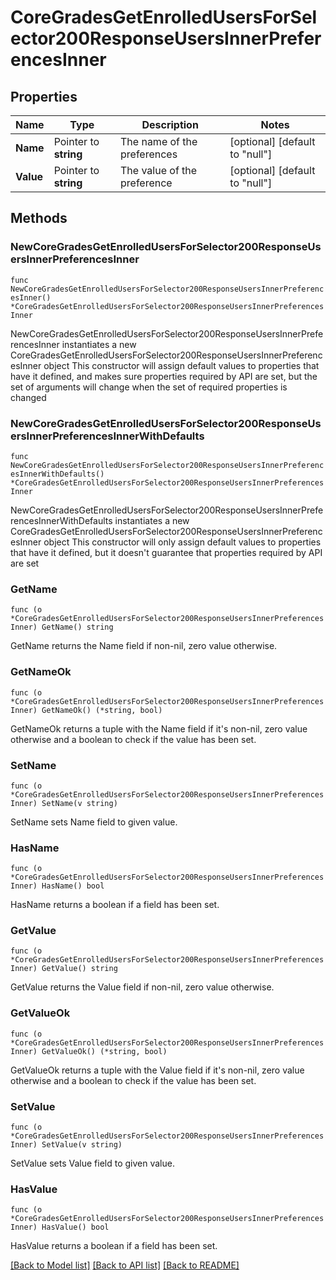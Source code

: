 # CoreGradesGetEnrolledUsersForSelector200ResponseUsersInnerPreferencesInner

## Properties

Name | Type | Description | Notes
------------ | ------------- | ------------- | -------------
**Name** | Pointer to **string** | The name of the preferences | [optional] [default to "null"]
**Value** | Pointer to **string** | The value of the preference | [optional] [default to "null"]

## Methods

### NewCoreGradesGetEnrolledUsersForSelector200ResponseUsersInnerPreferencesInner

`func NewCoreGradesGetEnrolledUsersForSelector200ResponseUsersInnerPreferencesInner() *CoreGradesGetEnrolledUsersForSelector200ResponseUsersInnerPreferencesInner`

NewCoreGradesGetEnrolledUsersForSelector200ResponseUsersInnerPreferencesInner instantiates a new CoreGradesGetEnrolledUsersForSelector200ResponseUsersInnerPreferencesInner object
This constructor will assign default values to properties that have it defined,
and makes sure properties required by API are set, but the set of arguments
will change when the set of required properties is changed

### NewCoreGradesGetEnrolledUsersForSelector200ResponseUsersInnerPreferencesInnerWithDefaults

`func NewCoreGradesGetEnrolledUsersForSelector200ResponseUsersInnerPreferencesInnerWithDefaults() *CoreGradesGetEnrolledUsersForSelector200ResponseUsersInnerPreferencesInner`

NewCoreGradesGetEnrolledUsersForSelector200ResponseUsersInnerPreferencesInnerWithDefaults instantiates a new CoreGradesGetEnrolledUsersForSelector200ResponseUsersInnerPreferencesInner object
This constructor will only assign default values to properties that have it defined,
but it doesn't guarantee that properties required by API are set

### GetName

`func (o *CoreGradesGetEnrolledUsersForSelector200ResponseUsersInnerPreferencesInner) GetName() string`

GetName returns the Name field if non-nil, zero value otherwise.

### GetNameOk

`func (o *CoreGradesGetEnrolledUsersForSelector200ResponseUsersInnerPreferencesInner) GetNameOk() (*string, bool)`

GetNameOk returns a tuple with the Name field if it's non-nil, zero value otherwise
and a boolean to check if the value has been set.

### SetName

`func (o *CoreGradesGetEnrolledUsersForSelector200ResponseUsersInnerPreferencesInner) SetName(v string)`

SetName sets Name field to given value.

### HasName

`func (o *CoreGradesGetEnrolledUsersForSelector200ResponseUsersInnerPreferencesInner) HasName() bool`

HasName returns a boolean if a field has been set.

### GetValue

`func (o *CoreGradesGetEnrolledUsersForSelector200ResponseUsersInnerPreferencesInner) GetValue() string`

GetValue returns the Value field if non-nil, zero value otherwise.

### GetValueOk

`func (o *CoreGradesGetEnrolledUsersForSelector200ResponseUsersInnerPreferencesInner) GetValueOk() (*string, bool)`

GetValueOk returns a tuple with the Value field if it's non-nil, zero value otherwise
and a boolean to check if the value has been set.

### SetValue

`func (o *CoreGradesGetEnrolledUsersForSelector200ResponseUsersInnerPreferencesInner) SetValue(v string)`

SetValue sets Value field to given value.

### HasValue

`func (o *CoreGradesGetEnrolledUsersForSelector200ResponseUsersInnerPreferencesInner) HasValue() bool`

HasValue returns a boolean if a field has been set.


[[Back to Model list]](../README.md#documentation-for-models) [[Back to API list]](../README.md#documentation-for-api-endpoints) [[Back to README]](../README.md)


